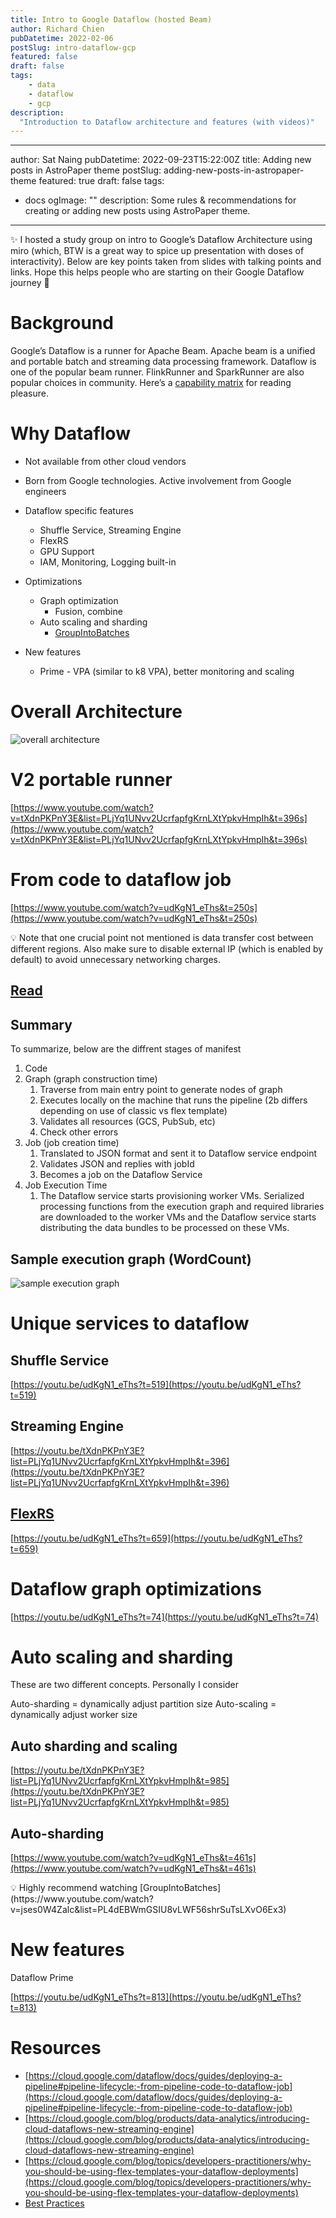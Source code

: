 ```yaml
---
title: Intro to Google Dataflow (hosted Beam)
author: Richard Chien
pubDatetime: 2022-02-06
postSlug: intro-dataflow-gcp
featured: false
draft: false
tags:
    - data
    - dataflow
    - gcp
description:
  "Introduction to Dataflow architecture and features (with videos)"
---
```


---
author: Sat Naing
pubDatetime: 2022-09-23T15:22:00Z
title: Adding new posts in AstroPaper theme
postSlug: adding-new-posts-in-astropaper-theme
featured: true
draft: false
tags:
  - docs
ogImage: ""
description:
  Some rules & recommendations for creating or adding new posts using AstroPaper
  theme.
---


<aside>
✨ I hosted a study group on intro to Google’s Dataflow Architecture using miro (which, BTW is a great way to spice up presentation with doses of interactivity). Below are key points taken from slides with talking points and links. Hope this helps people who are starting on their Google Dataflow journey 🙂

</aside>

# Background

Google’s Dataflow is a runner for Apache Beam. Apache beam is a unified and portable batch and streaming data processing framework. Dataflow is one of the popular beam runner. FlinkRunner and SparkRunner are also popular choices in community. Here’s a [capability matrix](https://beam.apache.org/documentation/runners/capability-matrix/) for reading pleasure.

# Why Dataflow

- Not available from other cloud vendors
- Born from Google technologies. Active involvement from Google engineers

- Dataflow specific features
    - Shuffle Service, Streaming Engine
    - FlexRS
    - GPU Support
    - IAM, Monitoring, Logging built-in
- Optimizations
    - Graph optimization
        - Fusion, combine
    - Auto scaling and sharding
        - [GroupIntoBatches](https://www.youtube.com/watch?v=jses0W4Zalc&list=PL4dEBWmGSIU8vLWF56shrSuTsLXvO6Ex3)
- New features
    - Prime - VPA (similar to k8 VPA), better monitoring and scaling

# Overall Architecture

![overall architecture](/public/blog/intro-gcp-dataflow/overall-architecture.png)

# V2 portable runner

[https://www.youtube.com/watch?v=tXdnPKPnY3E&list=PLjYq1UNvv2UcrfapfgKrnLXtYpkvHmpIh&t=396s](https://www.youtube.com/watch?v=tXdnPKPnY3E&list=PLjYq1UNvv2UcrfapfgKrnLXtYpkvHmpIh&t=396s)

# From code to dataflow job

[https://www.youtube.com/watch?v=udKgN1_eThs&t=250s](https://www.youtube.com/watch?v=udKgN1_eThs&t=250s)

<aside>
💡 Note that one crucial point not mentioned is data transfer cost between different regions. Also make sure to disable external IP (which is enabled by default) to avoid unnecessary networking charges.

</aside>

## [Read](https://cloud.google.com/dataflow/docs/guides/deploying-a-pipeline#pipeline-lifecycle:-from-pipeline-code-to-dataflow-job)

## Summary

To summarize, below are the diffrent stages of manifest

1. Code
2. Graph (graph construction time)
    1. Traverse from main entry point to generate nodes of graph
    2. Executes locally on the machine that runs the pipeline (2b differs depending on use of classic vs flex template)
    3. Validates all resources (GCS, PubSub, etc)
    4. Check other errors
3. Job (job creation time)
    1. Translated to JSON format and sent it to Dataflow service endpoint
    2. Validates JSON and replies with jobId
    3. Becomes a job on the Dataflow Service
4. Job Execution Time
    1. The Dataflow service starts provisioning worker VMs. Serialized processing functions from the execution graph and required libraries are downloaded to the worker VMs and the Dataflow service starts distributing the data bundles to be processed on these VMs.

## Sample execution graph (WordCount)

![sample execution graph](/public/blog/intro-gcp-dataflow/sample-execution-graph.png)

# Unique services to dataflow

## Shuffle Service

[https://youtu.be/udKgN1_eThs?t=519](https://youtu.be/udKgN1_eThs?t=519)

## Streaming Engine

[https://youtu.be/tXdnPKPnY3E?list=PLjYq1UNvv2UcrfapfgKrnLXtYpkvHmpIh&t=396](https://youtu.be/tXdnPKPnY3E?list=PLjYq1UNvv2UcrfapfgKrnLXtYpkvHmpIh&t=396)

## [FlexRS](https://youtu.be/tXdnPKPnY3E?list=PLjYq1UNvv2UcrfapfgKrnLXtYpkvHmpIh&t=396)

[https://youtu.be/udKgN1_eThs?t=659](https://youtu.be/udKgN1_eThs?t=659)

# Dataflow graph optimizations

[https://youtu.be/udKgN1_eThs?t=74](https://youtu.be/udKgN1_eThs?t=74)

# Auto scaling and sharding

These are two different concepts. Personally I consider

Auto-sharding = dynamically adjust partition size
Auto-scaling = dynamically adjust worker size

## Auto sharding and scaling

[https://youtu.be/tXdnPKPnY3E?list=PLjYq1UNvv2UcrfapfgKrnLXtYpkvHmpIh&t=985](https://youtu.be/tXdnPKPnY3E?list=PLjYq1UNvv2UcrfapfgKrnLXtYpkvHmpIh&t=985)

## Auto-sharding

[https://www.youtube.com/watch?v=udKgN1_eThs&t=461s](https://www.youtube.com/watch?v=udKgN1_eThs&t=461s)

<aside>
💡 Highly recommend watching [GroupIntoBatches](https://www.youtube.com/watch?v=jses0W4Zalc&list=PL4dEBWmGSIU8vLWF56shrSuTsLXvO6Ex3)

</aside>

# New features

Dataflow Prime

[https://youtu.be/udKgN1_eThs?t=813](https://youtu.be/udKgN1_eThs?t=813)

# Resources

- [https://cloud.google.com/dataflow/docs/guides/deploying-a-pipeline#pipeline-lifecycle:-from-pipeline-code-to-dataflow-job](https://cloud.google.com/dataflow/docs/guides/deploying-a-pipeline#pipeline-lifecycle:-from-pipeline-code-to-dataflow-job)
- [https://cloud.google.com/blog/products/data-analytics/introducing-cloud-dataflows-new-streaming-engine](https://cloud.google.com/blog/products/data-analytics/introducing-cloud-dataflows-new-streaming-engine)
- [https://cloud.google.com/blog/topics/developers-practitioners/why-you-should-be-using-flex-templates-your-dataflow-deployments](https://cloud.google.com/blog/topics/developers-practitioners/why-you-should-be-using-flex-templates-your-dataflow-deployments)
- [Best Practices](https://cloud.google.com/architecture/building-production-ready-data-pipelines-using-dataflow-overview)
